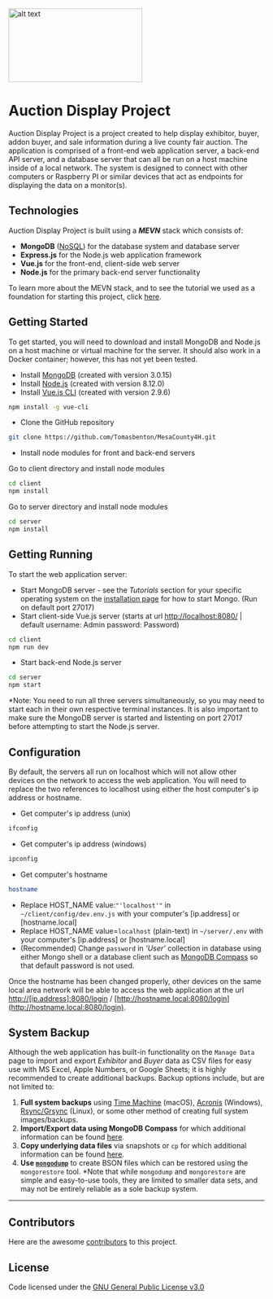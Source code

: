 <img src="/client/src/assets/Logos.png" alt="alt text" width="263" height="145">

# Auction Display Project
Auction Display Project is a project created to help display exhibitor, buyer, addon buyer, and sale information during a live county fair auction. The application is comprised of a front-end web application server, a back-end API server, and a database server that can all be run on a host machine inside of a local network. The system is designed to connect with other computers or Raspberry PI or similar devices that act as endpoints for displaying the data on a monitor(s).

## Technologies
Auction Display Project is built using a _**MEVN**_ stack which consists of:
* **MongoDB** ([NoSQL](https://www.mongodb.com/nosql-explained?jmp=footer)) for the database system and database server
* **Express.js** for the Node.js web application framework
* **Vue.js** for the front-end, client-side web server
* **Node.js** for the primary back-end server functionality

To learn more about the MEVN stack, and to see the tutorial we used as a foundation for starting this project, click [here](https://medium.com/@anaida07/mevn-stack-application-part-1-3a27b61dcae0).

## Getting Started
To get started, you will need to download and install MongoDB and Node.js on a host machine or virtual machine for the server. It should also work in a Docker container; however, this has not yet been tested.
* Install [MongoDB](https://docs.mongodb.com/manual/installation/) (created with version 3.0.15)
* Install [Node.js](https://nodejs.org/en/download/) (created with version 8.12.0)
* Install [Vue.js CLI](https://cli.vuejs.org/guide/installation.html) (created with version 2.9.6)
```bash
npm install -g vue-cli
```
* Clone the GitHub repository
```bash
git clone https://github.com/Tomasbenton/MesaCounty4H.git
```
* Install node modules for front and back-end servers

Go to client directory and install node modules
```bash
cd client
npm install
```
Go to server directory and install node modules
```bash
cd server
npm install
```

## Getting Running
To start the web application server:
* Start MongoDB server - see the *Tutorials* section for your specific operating system on the [installation page](https://docs.mongodb.com/manual/installation/) for how to start Mongo. (Run on default port 27017)
* Start client-side Vue.js server (starts at url [http://localhost:8080/](http://localhost:8080/) | default username: Admin password: Password)
```bash
cd client
npm run dev
```
* Start back-end Node.js server
```bash
cd server
npm start
```
*Note: You need to run all three servers simultaneously, so you may need to start each in their own respective terminal instances. It is also important to make sure the MongoDB server is started and listenting on port 27017 before attempting to start the Node.js server.

## Configuration
By default, the servers all run on localhost which will not allow other devices on the network to access the web application. You will need to replace the two references to localhost using either the host computer's ip address or hostname.

* Get computer's ip address (unix)
```bash
ifconfig
```

* Get computer's ip address (windows)
```bash
ipconfig
```

* Get computer's hostname
```bash
hostname
```
* Replace HOST_NAME value:`"'localhost'"` in `~/client/config/dev.env.js` with your computer's [ip.address] or [hostname.local]
* Replace HOST_NAME value=`localhost` (plain-text) in `~/server/.env` with your computer's [ip.address] or [hostname.local]
* (Recommended) Change `password` in *'User'* collection in database using either Mongo shell or a database client such as [MongoDB Compass](https://www.mongodb.com/products/compass) so that default password is not used.

Once the hostname has been changed properly, other devices on the same local area network will be able to access the web application at the url [http://[ip.address]:8080/login](http://[ip.address]:8080/login) / [http://hostname.local:8080/login](http://hostname.local:8080/login).

## System Backup
Although the web application has built-in functionality on the `Manage Data` page to import and export *Exhibitor* and *Buyer* data as CSV files for easy use with MS Excel, Apple Numbers, or Google Sheets; it is highly recommended to create additional backups. Backup options include, but are not limited to:
1. **Full system backups** using [Time Machine](https://support.apple.com/en-us/HT201250) (macOS), [Acronis](https://www.acronis.com/en-us/personal/computer-backup/) (Windows), [Rsync/Grsync](https://linux.die.net/man/1/rsync) (Linux), or some other method of creating full system images/backups.
2. **Import/Export data using MongoDB Compass** for which additional information can be found [here](https://docs.mongodb.com/compass/master/import-export/).
3. **Copy underlying data files** via snapshots or `cp` for which additional information can be found [here](https://docs.mongodb.com/manual/core/backups/).
4. **Use [`mongodump`](https://docs.mongodb.com/manual/tutorial/backup-and-restore-tools/)** to create BSON files which can be restored using the `mongorestore` tool. *Note that while `mongodump` and `mongorestore` are simple and easy-to-use tools, they are limited to smaller data sets, and may not be entirely reliable as a sole backup system.


---
## Contributors
Here are the awesome [contributors](https://github.com/Cahough/Auction-Display-Project/graphs/contributors) to this project.

## License
Code licensed under the [GNU General Public License v3.0](https://www.gnu.org/licenses/gpl-3.0.en.html)
